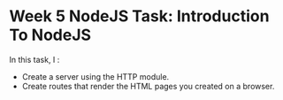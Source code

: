 # Week 5 NodeJS Task: Introduction To NodeJS

In this task, I :
* Create a server using the HTTP module.
*  Create routes that render the HTML pages you created on a browser.
